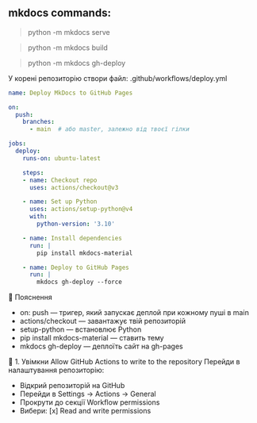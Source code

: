 ## mkdocs commands:

>python -m mkdocs serve

>python -m mkdocs build

>python -m mkdocs gh-deploy

У корені репозиторію створи файл:
.github/workflows/deploy.yml


```yaml
name: Deploy MkDocs to GitHub Pages

on:
  push:
    branches:
      - main  # або master, залежно від твоєї гілки

jobs:
  deploy:
    runs-on: ubuntu-latest

    steps:
    - name: Checkout repo
      uses: actions/checkout@v3

    - name: Set up Python
      uses: actions/setup-python@v4
      with:
        python-version: '3.10'

    - name: Install dependencies
      run: |
        pip install mkdocs-material

    - name: Deploy to GitHub Pages
      run: |
        mkdocs gh-deploy --force
```
🧾 Пояснення
- on: push — тригер, який запускає деплой при кожному пуші в main
- actions/checkout — завантажує твій репозиторій
- setup-python — встановлює Python
- pip install mkdocs-material — ставить тему
- mkdocs gh-deploy — деплоїть сайт на gh-pages


🔐 1. Увімкни Allow GitHub Actions to write to the repository
Перейди в налаштування репозиторію:
- Відкрий репозиторій на GitHub
- Перейди в Settings → Actions → General
- Прокрути до секції Workflow permissions
- Вибери: [x] Read and write permissions





